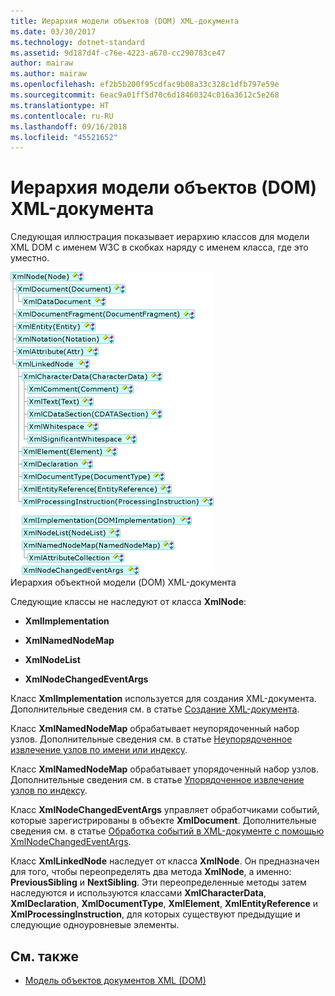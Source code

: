 ```yaml
---
title: Иерархия модели объектов (DOM) XML-документа
ms.date: 03/30/2017
ms.technology: dotnet-standard
ms.assetid: 9d187d4f-c76e-4223-a670-cc290783ce47
author: mairaw
ms.author: mairaw
ms.openlocfilehash: ef2b5b200f95cdfac9b08a33c328c1dfb797e59e
ms.sourcegitcommit: 6eac9a01ff5d70c6d18460324c016a3612c5e268
ms.translationtype: HT
ms.contentlocale: ru-RU
ms.lasthandoff: 09/16/2018
ms.locfileid: "45521652"
---
```

# <a name="xml-document-object-model-dom-hierarchy"></a>Иерархия модели объектов (DOM) XML-документа
Следующая иллюстрация показывает иерархию классов для модели XML DOM с именем W3C в скобках наряду с именем класса, где это уместно.  
  
 ![Иерархия в модели объектов XML-документов &#40;DOM&#41;](../../../../docs/standard/data/xml/media/dom-class-hierarchy.gif "Dom_class_hierarchy")  
Иерархия объектной модели (DOM) XML-документа  
  
 Следующие классы не наследуют от класса **XmlNode**:  
  
-   **XmlImplementation**  
  
-   **XmlNamedNodeMap**  
  
-   **XmlNodeList**  
  
-   **XmlNodeChangedEventArgs**  
  
 Класс **XmlImplementation** используется для создания XML-документа. Дополнительные сведения см. в статье [Создание XML-документа](../../../../docs/standard/data/xml/xml-document-creation.md).  
  
 Класс **XmlNamedNodeMap** обрабатывает неупорядоченный набор узлов. Дополнительные сведения см. в статье [Неупорядоченное извлечение узлов по имени или индексу](../../../../docs/standard/data/xml/unordered-node-retrieval-by-name-or-index.md).  
  
 Класс **XmlNamedNodeMap** обрабатывает упорядоченный набор узлов. Дополнительные сведения см. в статье [Упорядоченное извлечение узлов по индексу](../../../../docs/standard/data/xml/ordered-node-retrieval-by-index.md).  
  
 Класс **XmlNodeChangedEventArgs** управляет обработчиками событий, которые зарегистрированы в объекте **XmlDocument**. Дополнительные сведения см. в статье [Обработка событий в XML-документе с помощью XmlNodeChangedEventArgs](../../../../docs/standard/data/xml/event-handling-in-an-xml-document-using-the-xmlnodechangedeventargs.md).  
  
 Класс **XmlLinkedNode** наследует от класса **XmlNode**. Он предназначен для того, чтобы переопределять два метода **XmlNode**, а именно: **PreviousSibling** и **NextSibling**. Эти переопределенные методы затем наследуются и используются классами **XmlCharacterData**, **XmlDeclaration**, **XmlDocumentType**, **XmlElement**, **XmlEntityReference** и **XmlProcessingInstruction**, для которых существуют предыдущие и следующие одноуровневые элементы.  
  
## <a name="see-also"></a>См. также

- [Модель объектов документов XML (DOM)](../../../../docs/standard/data/xml/xml-document-object-model-dom.md)
